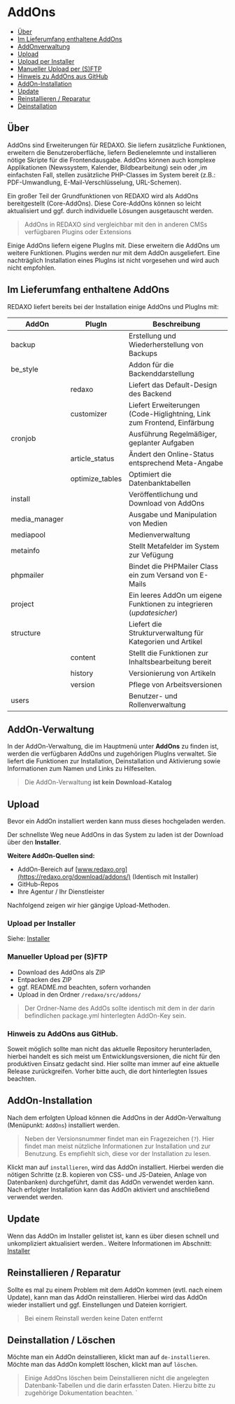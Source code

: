 # AddOns

- [Über](#ueber)
- [Im Lieferumfang enthaltene AddOns](#included)
- [AddOnverwaltung](#addons)
- [Upload](#upload)
 - [Upload per Installer](#upinstaller)
 - [Manueller Upload per (S)FTP](#upftp) 
 - [Hinweis zu AddOns aus GitHub](#github)  
- [AddOn-Installation](#install)
- [Update](#update)
- [Reinstallieren / Reparatur](#reinstall)
- [Deinstallation](#uninstall)

<a name="ueber"></a>
## Über

AddOns sind Erweiterungen für REDAXO. Sie liefern zusätzliche Funktionen, erweitern die Benutzeroberfläche, liefern Bedienelemnte und installieren nötige Skripte für die Frontendausgabe. AddOns können auch komplexe Applikationen (Newssystem, Kalender, Bildbearbeitung) sein oder ,im einfachsten Fall, stellen zusätzliche PHP-Classes im System bereit (z.B.: PDF-Umwandlung, E-Mail-Verschlüsselung, URL-Schemen). 

Ein großer Teil der Grundfunktionen von REDAXO wird als AddOns bereitgestellt (Core-AddOns). Diese Core-AddOns können so leicht aktualisiert und ggf. durch individuelle Lösungen ausgetauscht werden. 

> AddOns in REDAXO sind vergleichbar mit den in anderen CMSs verfügbaren Plugins oder Extensions

Einige AddOns liefern eigene PlugIns mit. Diese erweitern die AddOns um weitere Funktionen. Plugins   werden nur mit dem AddOn ausgeliefert. Eine nachträglich Installation eines PlugIns ist nicht vorgesehen und wird auch nicht empfohlen. 


<a name="included"></a>
## Im Lieferumfang enthaltene AddOns

REDAXO liefert bereits bei der Installation einige AddOns und PlugIns mit:

AddOn | PlugIn | Beschreibung
------------- | ------------- | -------------
backup | |Erstellung und Wiederherstellung von Backups
be_style | | Addon für die Backenddarstellung
|| redaxo | Liefert das Default-Design des Backend
|| customizer | Liefert Erweiterungen (Code-Higlightning, Link zum Frontend, Einfärbung
cronjob | | Ausführung Regelmäßiger, geplanter Aufgaben
|| article_status | Ändert den Online-Status entsprechend Meta-Angabe
|| optimize_tables | Optimiert die Datenbanktabellen
install | | Veröffentlichung und Download von AddOns
media_manager | | Ausgabe und Manipulation von Medien
mediapool | | Medienverwaltung
metainfo | | Stellt Metafelder im System zur Vefügung
phpmailer | | Bindet die PHPMailer Class ein zum Versand von E-Mails
project | | Ein leeres AddOn um eigene Funktionen zu integrieren (*updatesicher*)
structure | | Liefert die Strukturverwaltung für Kategorien und Artikel
|| content | Stellt die Funktionen zur Inhaltsbearbeitung bereit
|| history | Versionierung von Artikeln
|| version | Pflege von Arbeitsversionen
users | |Benutzer- und Rollenverwaltung

<a name="addons"></a>
## AddOn-Verwaltung 
In der AddOn-Verwaltung, die im Hauptmenü unter **AddOns** zu finden ist, werden die verfügbaren AddOns und zugehörigen PlugIns verwaltet. Sie liefert die Funktionen zur Installation, Deinstallation und Aktivierung sowie Informationen zum Namen und Links zu Hilfeseiten. 

> Die AddOn-Verwaltung **ist kein Download-Katalog** 

   
<a name="upload"></a>
## Upload 
Bevor ein AddOn installiert werden kann muss dieses hochgeladen werden. 

Der schnellste Weg neue AddOns in das System zu laden ist der Download über den **Installer**. 

**Weitere AddOn-Quellen sind:**

- AddOn-Bereich auf [www.redaxo.org](https://redaxo.org/download/addons/) (Identisch mit Installer) 
- GitHub-Repos
- Ihre Agentur / Ihr Dienstleister

Nachfolgend zeigen wir hier gängige Upload-Methoden. 

<a name="upinstaller"></a>
### Upload per Installer
Siehe: [Installer](/{{path}}/{{version}}/installer)

<a name="upftp"></a>
### Manueller Upload per (S)FTP
- Download des AddOns als ZIP
- Entpacken des ZIP
- ggf. README.md beachten, sofern vorhanden
- Upload in den Ordner `/redaxo/src/addons/`

> Der Ordner-Name des AddOs sollte identisch mit dem in der darin befindlichen package.yml hinterlegten AddOn-Key sein. 

<a name="github"></a> 
### Hinweis zu AddOns aus GitHub. 
Soweit möglich sollte man nicht das aktuelle Repository herunterladen, hierbei handelt es sich meist um Entwicklungsversionen, die nicht für den produktiven Einsatz gedacht sind. Hier sollte man immer auf eine aktuelle Release zurückgreifen. Vorher bitte auch, die dort hinterlegten Issues beachten. 

<a name="install"></a> 
## AddOn-Installation

Nach dem erfolgten Upload können die AddOns in der AddOn-Verwaltung (Menüpunkt: `AddOns`) installiert werden. 

> Neben der Versionsnummer findet man ein Fragezeichen (`?`). Hier findet man meist nützliche Informationen zur Installation und zur Benutzung. Es empfiehlt sich, diese vor der Installation zu lesen. 

Klickt man auf `installieren`, wird das AddOn installiert. Hierbei werden die nötigen Schritte (z.B. kopieren von CSS- und JS-Dateien, Anlage von Datenbanken) durchgeführt, damit das AddOn verwendet werden kann. Nach erfolgter Installation kann das AddOn aktiviert und anschließend verwendet werden. 

<a name="update"></a>
## Update

Wenn das AddOn im Installer gelistet ist, kann es über diesen schnell und unkompliziert aktualisiert werden.. 
Weitere Informationen im Abschnitt: [Installer](/{{path}}/{{version}}/installer) 

<a name="reinstall"></a>
## Reinstallieren / Reparatur

Sollte es mal zu einem Problem mit dem AddOn kommen (evtl. nach einem Update), kann man das AddOn reinstallieren. Hierbei wird das AddOn wieder installiert und ggf. Einstellungen und Dateien korrigiert. 

> Bei einem Reinstall werden keine Daten entfernt   

<a name="uninstall"></a>
## Deinstallation / Löschen

Möchte man ein AddOn deinstallieren, klickt man auf  `de-installieren`. Möchte man das AddOn komplett löschen, klickt man auf `löschen`. 

> Einige AddOns löschen beim Deinstallieren nicht die angelegten Datenbank-Tabellen und die darin erfassten Daten. Hierzu bitte zu zugehörige Dokumentation beachten.
`
